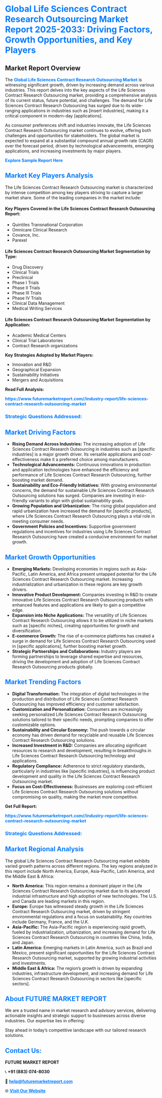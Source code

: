 <h1 style="color: #007BFF;">Global Life Sciences Contract Research Outsourcing Market Report 2025-2033: Driving Factors, Growth Opportunities, and Key Players</h1>

<section id="overview">
<h2>Market Report Overview</h2>
<p>The <a href="https://www.futuremarketreport.com//industry-report/life-sciences-contract-research-outsourcing-market" style="color: #007BFF; text-decoration: none;"><strong>Global Life Sciences Contract Research Outsourcing Market</strong></a> is witnessing significant growth, driven by increasing demand across various industries. This report delves into the key aspects of the Life Sciences Contract Research Outsourcing market, providing a comprehensive analysis of its current status, future potential, and challenges. The demand for Life Sciences Contract Research Outsourcing has surged due to its wide-ranging applications in industries such as [insert industries], making it a critical component in modern-day [applications].</p>
<p>As consumer preferences shift and industries innovate, the Life Sciences Contract Research Outsourcing market continues to evolve, offering both challenges and opportunities for stakeholders. The global market is expected to expand at a substantial compound annual growth rate (CAGR) over the forecast period, driven by technological advancements, emerging applications, and increasing investments by major players.</p>
</section>

<section id="overview">
<p><a href="https://www.futuremarketreport.com//request-sample/reportId=78351" style="color: #007BFF; text-decoration: none;"><strong>Explore Sample Report Here</strong></a></p>
</section>

<section id="key-players">
<h2 style="color: #007BFF;">Market Key Players Analysis</h2>
<p>The Life Sciences Contract Research Outsourcing market is characterized by intense competition among key players striving to capture a larger market share. Some of the leading companies in the market include:</p>
<h4>Key Players Covered in the Life Sciences Contract Research Outsourcing Report:</h4>
<ul><li>Quintiles Transnational Corporation</li><li>Omnicare Clinical Research</li><li>Covance, Inc.</li><li>Parexel</li></ul>
<h4>Life Sciences Contract Research Outsourcing Market Segmentation by Type:</h4>
<ul><li>Drug Discovery</li><li>Clinical Trials</li><li>Preclinical</li><li>Phase I Trials</li><li>Phase II Trials</li><li>Phase III Trials</li><li>Phase IV Trials</li><li>Clinical Data Management</li><li>Medical Writing Services</li></ul>

<h4>Life Sciences Contract Research Outsourcing Market Segmentation by Application:</h4>
<ul><li>Academic Medical Centers</li><li>Clinical Trial Laboratories</li><li>Contract Research organizations</li></ul>
<p><strong>Key Strategies Adopted by Market Players:</strong></p>
<ul>
<li>Innovation and R&D</li>
<li>Geographical Expansion</li>
<li>Sustainability Initiatives</li>
<li>Mergers and Acquisitions</li>
</ul>
</section>

<section>
<p><strong>Read Full Analysis: </strong></p><a href="https://www.futuremarketreport.com//industry-report/life-sciences-contract-research-outsourcing-market" style="color: #007BFF; text-decoration: none;"><strong>https://www.futuremarketreport.com//industry-report/life-sciences-contract-research-outsourcing-market</strong></a>
<h3 style="color: #007BFF;">Strategic Questions Addressed:</h3>
</section>

<section id="driving-factors">
<h2 style="color: #007BFF;">Market Driving Factors</h2>
<ul>
<li><strong>Rising Demand Across Industries:</strong> The increasing adoption of Life Sciences Contract Research Outsourcing in industries such as [specific industries] is a major growth driver. Its versatile applications and cost-effectiveness make it a preferred choice among manufacturers.</li>
<li><strong>Technological Advancements:</strong> Continuous innovations in production and application technologies have enhanced the efficiency and performance of Life Sciences Contract Research Outsourcing, further boosting market demand.</li>
<li><strong>Sustainability and Eco-Friendly Initiatives:</strong> With growing environmental concerns, the demand for sustainable Life Sciences Contract Research Outsourcing solutions has surged. Companies are investing in eco-friendly variants to align with global sustainability goals.</li>
<li><strong>Growing Population and Urbanization:</strong> The rising global population and rapid urbanization have increased the demand for [specific products], where Life Sciences Contract Research Outsourcing plays a vital role in meeting consumer needs.</li>
<li><strong>Government Policies and Incentives:</strong> Supportive government regulations and incentives for industries using Life Sciences Contract Research Outsourcing have created a conducive environment for market growth.</li>
</ul>
</section>

<section id="growth-opportunities">
<h2 style="color: #007BFF;">Market Growth Opportunities</h2>
<ul>
<li><strong>Emerging Markets:</strong> Developing economies in regions such as Asia-Pacific, Latin America, and Africa present untapped potential for the Life Sciences Contract Research Outsourcing market. Increasing industrialization and urbanization in these regions are key growth drivers.</li>
<li><strong>Innovative Product Development:</strong> Companies investing in R&D to create innovative Life Sciences Contract Research Outsourcing products with enhanced features and applications are likely to gain a competitive edge.</li>
<li><strong>Expansion into Niche Applications:</strong> The versatility of Life Sciences Contract Research Outsourcing allows it to be utilized in niche markets such as [specific niches], creating opportunities for growth and diversification.</li>
<li><strong>E-commerce Growth:</strong> The rise of e-commerce platforms has created a surge in demand for Life Sciences Contract Research Outsourcing used in [specific applications], further boosting market growth.</li>
<li><strong>Strategic Partnerships and Collaborations:</strong> Industry players are forming partnerships to leverage shared expertise and resources, driving the development and adoption of Life Sciences Contract Research Outsourcing products globally.</li>
</ul>
</section>

<section id="trending-factors">
<h2 style="color: #007BFF;">Market Trending Factors</h2>
<ul>
<li><strong>Digital Transformation:</strong> The integration of digital technologies in the production and distribution of Life Sciences Contract Research Outsourcing has improved efficiency and customer satisfaction.</li>
<li><strong>Customization and Personalization:</strong> Consumers are increasingly seeking personalized Life Sciences Contract Research Outsourcing solutions tailored to their specific needs, prompting companies to offer customizable options.</li>
<li><strong>Sustainability and Circular Economy:</strong> The push towards a circular economy has driven demand for recyclable and reusable Life Sciences Contract Research Outsourcing solutions.</li>
<li><strong>Increased Investment in R&D:</strong> Companies are allocating significant resources to research and development, resulting in breakthroughs in Life Sciences Contract Research Outsourcing technology and applications.</li>
<li><strong>Regulatory Compliance:</strong> Adherence to strict regulatory standards, particularly in industries like [specific industries], is influencing product development and quality in the Life Sciences Contract Research Outsourcing market.</li>
<li><strong>Focus on Cost-Effectiveness:</strong> Businesses are exploring cost-efficient Life Sciences Contract Research Outsourcing solutions without compromising on quality, making the market more competitive.</li>
</ul>
</section>

<section>
<p><strong>Get Full Report: </strong></p><a href="https://www.futuremarketreport.com//industry-report/life-sciences-contract-research-outsourcing-market" style="color: #007BFF; text-decoration: none;"><strong>https://www.futuremarketreport.com//industry-report/life-sciences-contract-research-outsourcing-market</strong></a>
<h3 style="color: #007BFF;">Strategic Questions Addressed:</h3>
</section>


<section id="regional-analysis">
<h2 style="color: #007BFF;">Market Regional Analysis</h2>
<p>The global Life Sciences Contract Research Outsourcing market exhibits varied growth patterns across different regions. The key regions analyzed in this report include North America, Europe, Asia-Pacific, Latin America, and the Middle East & Africa:</p>
<ul>
<li><strong>North America:</strong> This region remains a dominant player in the Life Sciences Contract Research Outsourcing market due to its advanced industrial infrastructure and high adoption of new technologies. The U.S. and Canada are leading markets in this region.</li>
<li><strong>Europe:</strong> Europe has witnessed steady growth in the Life Sciences Contract Research Outsourcing market, driven by stringent environmental regulations and a focus on sustainability. Key countries include Germany, France, and the U.K.</li>
<li><strong>Asia-Pacific:</strong> The Asia-Pacific region is experiencing rapid growth, fueled by industrialization, urbanization, and increasing demand for Life Sciences Contract Research Outsourcing in countries like China, India, and Japan.</li>
<li><strong>Latin America:</strong> Emerging markets in Latin America, such as Brazil and Mexico, present significant opportunities for the Life Sciences Contract Research Outsourcing market, supported by growing industrial activities and investments.</li>
<li><strong>Middle East & Africa:</strong> The region’s growth is driven by expanding industries, infrastructure development, and increasing demand for Life Sciences Contract Research Outsourcing in sectors like [specific sectors].</li>
</ul>
</section>

<footer>
<h2 style="color: #007BFF;">About FUTURE MARKET REPORT</h2>
<p>We are a trusted name in market research and advisory services, delivering actionable insights and strategic support to businesses across diverse industries. Our expertise lies in offering:</p>

<p>Stay ahead in today’s competitive landscape with our tailored research solutions.</p>

<h2 style="color: #007BFF;">Contact Us:</h2>
<p><strong>FUTURE MARKET REPORT</strong></p>
<p>📞 <strong>+91 (883) 074-8030</strong></p>
<p>📧 <strong><a href="mailto:help@futuremarketreport.com" style="color: #007BFF;">help@futuremarketreport.com</a></strong></p>
<p>🌐 <strong><a href="https://www.futuremarketreport.com/" style="color: #007BFF;">Visit Our Website</a></strong></p>
</footer>